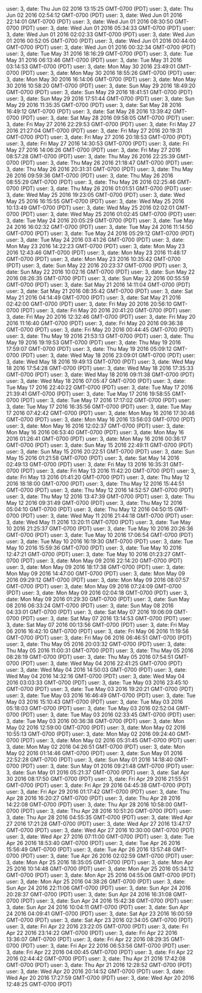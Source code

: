 user: 3, date: Thu Jun 02 2016 13:15:25 GMT-0700 (PDT)
user: 3, date: Thu Jun 02 2016 02:54:12 GMT-0700 (PDT)
user: 3, date: Wed Jun 01 2016 22:14:01 GMT-0700 (PDT)
user: 3, date: Wed Jun 01 2016 08:30:50 GMT-0700 (PDT)
user: 3, date: Wed Jun 01 2016 05:34:33 GMT-0700 (PDT)
user: 3, date: Wed Jun 01 2016 02:02:33 GMT-0700 (PDT)
user: 3, date: Wed Jun 01 2016 00:52:05 GMT-0700 (PDT)
user: 3, date: Wed Jun 01 2016 00:44:00 GMT-0700 (PDT)
user: 3, date: Wed Jun 01 2016 00:32:34 GMT-0700 (PDT)
user: 3, date: Tue May 31 2016 18:16:29 GMT-0700 (PDT)
user: 3, date: Tue May 31 2016 06:13:46 GMT-0700 (PDT)
user: 3, date: Tue May 31 2016 03:14:53 GMT-0700 (PDT)
user: 3, date: Mon May 30 2016 23:49:01 GMT-0700 (PDT)
user: 3, date: Mon May 30 2016 18:55:26 GMT-0700 (PDT)
user: 3, date: Mon May 30 2016 16:14:06 GMT-0700 (PDT)
user: 3, date: Mon May 30 2016 10:58:20 GMT-0700 (PDT)
user: 3, date: Sun May 29 2016 18:49:20 GMT-0700 (PDT)
user: 3, date: Sun May 29 2016 18:41:51 GMT-0700 (PDT)
user: 3, date: Sun May 29 2016 17:51:44 GMT-0700 (PDT)
user: 3, date: Sun May 29 2016 11:35:35 GMT-0700 (PDT)
user: 3, date: Sat May 28 2016 16:49:12 GMT-0700 (PDT)
user: 3, date: Sat May 28 2016 13:39:42 GMT-0700 (PDT)
user: 3, date: Sat May 28 2016 09:58:05 GMT-0700 (PDT)
user: 3, date: Fri May 27 2016 22:29:53 GMT-0700 (PDT)
user: 3, date: Fri May 27 2016 21:27:04 GMT-0700 (PDT)
user: 3, date: Fri May 27 2016 20:19:31 GMT-0700 (PDT)
user: 3, date: Fri May 27 2016 20:18:53 GMT-0700 (PDT)
user: 3, date: Fri May 27 2016 14:30:53 GMT-0700 (PDT)
user: 3, date: Fri May 27 2016 14:06:26 GMT-0700 (PDT)
user: 3, date: Fri May 27 2016 08:57:28 GMT-0700 (PDT)
user: 3, date: Thu May 26 2016 22:25:39 GMT-0700 (PDT)
user: 3, date: Thu May 26 2016 21:18:47 GMT-0700 (PDT)
user: 3, date: Thu May 26 2016 20:31:31 GMT-0700 (PDT)
user: 3, date: Thu May 26 2016 09:59:36 GMT-0700 (PDT)
user: 3, date: Thu May 26 2016 08:55:29 GMT-0700 (PDT)
user: 3, date: Thu May 26 2016 02:25:46 GMT-0700 (PDT)
user: 3, date: Thu May 26 2016 01:01:51 GMT-0700 (PDT)
user: 3, date: Wed May 25 2016 19:23:05 GMT-0700 (PDT)
user: 3, date: Wed May 25 2016 16:15:55 GMT-0700 (PDT)
user: 3, date: Wed May 25 2016 10:13:49 GMT-0700 (PDT)
user: 3, date: Wed May 25 2016 02:02:01 GMT-0700 (PDT)
user: 3, date: Wed May 25 2016 01:02:45 GMT-0700 (PDT)
user: 3, date: Tue May 24 2016 20:05:29 GMT-0700 (PDT)
user: 3, date: Tue May 24 2016 16:02:32 GMT-0700 (PDT)
user: 3, date: Tue May 24 2016 11:14:50 GMT-0700 (PDT)
user: 3, date: Tue May 24 2016 05:29:12 GMT-0700 (PDT)
user: 3, date: Tue May 24 2016 03:41:26 GMT-0700 (PDT)
user: 3, date: Mon May 23 2016 14:22:23 GMT-0700 (PDT)
user: 3, date: Mon May 23 2016 12:43:46 GMT-0700 (PDT)
user: 3, date: Mon May 23 2016 11:48:17 GMT-0700 (PDT)
user: 3, date: Mon May 23 2016 10:35:42 GMT-0700 (PDT)
user: 3, date: Sun May 22 2016 20:23:37 GMT-0700 (PDT)
user: 3, date: Sun May 22 2016 10:02:16 GMT-0700 (PDT)
user: 3, date: Sun May 22 2016 08:26:35 GMT-0700 (PDT)
user: 3, date: Sun May 22 2016 00:55:59 GMT-0700 (PDT)
user: 3, date: Sat May 21 2016 14:11:04 GMT-0700 (PDT)
user: 3, date: Sat May 21 2016 08:35:42 GMT-0700 (PDT)
user: 3, date: Sat May 21 2016 04:14:49 GMT-0700 (PDT)
user: 3, date: Sat May 21 2016 02:42:00 GMT-0700 (PDT)
user: 3, date: Fri May 20 2016 20:56:10 GMT-0700 (PDT)
user: 3, date: Fri May 20 2016 20:41:20 GMT-0700 (PDT)
user: 3, date: Fri May 20 2016 12:32:46 GMT-0700 (PDT)
user: 3, date: Fri May 20 2016 11:16:40 GMT-0700 (PDT)
user: 3, date: Fri May 20 2016 09:36:38 GMT-0700 (PDT)
user: 3, date: Fri May 20 2016 00:44:45 GMT-0700 (PDT)
user: 3, date: Thu May 19 2016 21:53:13 GMT-0700 (PDT)
user: 3, date: Thu May 19 2016 19:19:53 GMT-0700 (PDT)
user: 3, date: Thu May 19 2016 17:59:07 GMT-0700 (PDT)
user: 3, date: Thu May 19 2016 05:09:12 GMT-0700 (PDT)
user: 3, date: Wed May 18 2016 23:09:01 GMT-0700 (PDT)
user: 3, date: Wed May 18 2016 19:49:13 GMT-0700 (PDT)
user: 3, date: Wed May 18 2016 17:54:28 GMT-0700 (PDT)
user: 3, date: Wed May 18 2016 17:35:33 GMT-0700 (PDT)
user: 3, date: Wed May 18 2016 09:11:38 GMT-0700 (PDT)
user: 3, date: Wed May 18 2016 07:05:47 GMT-0700 (PDT)
user: 3, date: Tue May 17 2016 22:40:22 GMT-0700 (PDT)
user: 3, date: Tue May 17 2016 21:39:41 GMT-0700 (PDT)
user: 3, date: Tue May 17 2016 19:58:55 GMT-0700 (PDT)
user: 3, date: Tue May 17 2016 17:17:02 GMT-0700 (PDT)
user: 3, date: Tue May 17 2016 16:35:56 GMT-0700 (PDT)
user: 3, date: Tue May 17 2016 07:42:42 GMT-0700 (PDT)
user: 3, date: Mon May 16 2016 17:30:46 GMT-0700 (PDT)
user: 3, date: Mon May 16 2016 13:56:03 GMT-0700 (PDT)
user: 3, date: Mon May 16 2016 12:02:37 GMT-0700 (PDT)
user: 3, date: Mon May 16 2016 06:53:40 GMT-0700 (PDT)
user: 3, date: Mon May 16 2016 01:26:41 GMT-0700 (PDT)
user: 3, date: Mon May 16 2016 00:36:17 GMT-0700 (PDT)
user: 3, date: Sun May 15 2016 22:49:11 GMT-0700 (PDT)
user: 3, date: Sun May 15 2016 20:22:51 GMT-0700 (PDT)
user: 3, date: Sun May 15 2016 01:21:58 GMT-0700 (PDT)
user: 3, date: Sat May 14 2016 02:49:13 GMT-0700 (PDT)
user: 3, date: Fri May 13 2016 16:35:31 GMT-0700 (PDT)
user: 3, date: Fri May 13 2016 11:42:20 GMT-0700 (PDT)
user: 3, date: Fri May 13 2016 01:41:20 GMT-0700 (PDT)
user: 3, date: Thu May 12 2016 18:18:00 GMT-0700 (PDT)
user: 3, date: Thu May 12 2016 15:44:51 GMT-0700 (PDT)
user: 3, date: Thu May 12 2016 14:52:57 GMT-0700 (PDT)
user: 3, date: Thu May 12 2016 13:47:39 GMT-0700 (PDT)
user: 3, date: Thu May 12 2016 09:31:49 GMT-0700 (PDT)
user: 3, date: Thu May 12 2016 05:04:10 GMT-0700 (PDT)
user: 3, date: Thu May 12 2016 04:50:15 GMT-0700 (PDT)
user: 3, date: Wed May 11 2016 21:44:18 GMT-0700 (PDT)
user: 3, date: Wed May 11 2016 13:20:11 GMT-0700 (PDT)
user: 3, date: Tue May 10 2016 21:25:37 GMT-0700 (PDT)
user: 3, date: Tue May 10 2016 20:26:36 GMT-0700 (PDT)
user: 3, date: Tue May 10 2016 17:06:54 GMT-0700 (PDT)
user: 3, date: Tue May 10 2016 16:19:30 GMT-0700 (PDT)
user: 3, date: Tue May 10 2016 15:59:36 GMT-0700 (PDT)
user: 3, date: Tue May 10 2016 12:47:21 GMT-0700 (PDT)
user: 3, date: Tue May 10 2016 01:23:27 GMT-0700 (PDT)
user: 3, date: Mon May 09 2016 22:14:20 GMT-0700 (PDT)
user: 3, date: Mon May 09 2016 18:17:38 GMT-0700 (PDT)
user: 3, date: Mon May 09 2016 14:47:00 GMT-0700 (PDT)
user: 3, date: Mon May 09 2016 09:29:12 GMT-0700 (PDT)
user: 3, date: Mon May 09 2016 08:07:57 GMT-0700 (PDT)
user: 3, date: Mon May 09 2016 07:24:09 GMT-0700 (PDT)
user: 3, date: Mon May 09 2016 02:04:18 GMT-0700 (PDT)
user: 3, date: Mon May 09 2016 01:29:30 GMT-0700 (PDT)
user: 3, date: Sun May 08 2016 06:33:24 GMT-0700 (PDT)
user: 3, date: Sun May 08 2016 04:33:01 GMT-0700 (PDT)
user: 3, date: Sat May 07 2016 19:06:09 GMT-0700 (PDT)
user: 3, date: Sat May 07 2016 13:14:53 GMT-0700 (PDT)
user: 3, date: Sat May 07 2016 00:13:56 GMT-0700 (PDT)
user: 3, date: Fri May 06 2016 16:42:10 GMT-0700 (PDT)
user: 3, date: Fri May 06 2016 11:19:56 GMT-0700 (PDT)
user: 3, date: Fri May 06 2016 06:46:51 GMT-0700 (PDT)
user: 3, date: Thu May 05 2016 20:03:32 GMT-0700 (PDT)
user: 3, date: Thu May 05 2016 11:00:31 GMT-0700 (PDT)
user: 3, date: Thu May 05 2016 08:28:19 GMT-0700 (PDT)
user: 3, date: Thu May 05 2016 07:54:51 GMT-0700 (PDT)
user: 3, date: Wed May 04 2016 22:41:25 GMT-0700 (PDT)
user: 3, date: Wed May 04 2016 14:50:03 GMT-0700 (PDT)
user: 3, date: Wed May 04 2016 14:32:16 GMT-0700 (PDT)
user: 3, date: Wed May 04 2016 03:03:33 GMT-0700 (PDT)
user: 3, date: Tue May 03 2016 23:45:10 GMT-0700 (PDT)
user: 3, date: Tue May 03 2016 19:20:21 GMT-0700 (PDT)
user: 3, date: Tue May 03 2016 16:46:49 GMT-0700 (PDT)
user: 3, date: Tue May 03 2016 15:10:43 GMT-0700 (PDT)
user: 3, date: Tue May 03 2016 05:18:03 GMT-0700 (PDT)
user: 3, date: Tue May 03 2016 02:52:04 GMT-0700 (PDT)
user: 3, date: Tue May 03 2016 02:33:45 GMT-0700 (PDT)
user: 3, date: Tue May 03 2016 00:36:38 GMT-0700 (PDT)
user: 3, date: Mon May 02 2016 12:59:00 GMT-0700 (PDT)
user: 3, date: Mon May 02 2016 10:55:13 GMT-0700 (PDT)
user: 3, date: Mon May 02 2016 09:24:40 GMT-0700 (PDT)
user: 3, date: Mon May 02 2016 05:31:45 GMT-0700 (PDT)
user: 3, date: Mon May 02 2016 04:26:51 GMT-0700 (PDT)
user: 3, date: Mon May 02 2016 01:14:46 GMT-0700 (PDT)
user: 3, date: Sun May 01 2016 22:52:28 GMT-0700 (PDT)
user: 3, date: Sun May 01 2016 14:18:40 GMT-0700 (PDT)
user: 3, date: Sun May 01 2016 09:21:48 GMT-0700 (PDT)
user: 3, date: Sun May 01 2016 05:21:37 GMT-0700 (PDT)
user: 3, date: Sat Apr 30 2016 08:17:50 GMT-0700 (PDT)
user: 3, date: Fri Apr 29 2016 21:55:51 GMT-0700 (PDT)
user: 3, date: Fri Apr 29 2016 04:45:38 GMT-0700 (PDT)
user: 3, date: Fri Apr 29 2016 01:17:42 GMT-0700 (PDT)
user: 3, date: Thu Apr 28 2016 16:20:27 GMT-0700 (PDT)
user: 3, date: Thu Apr 28 2016 14:22:08 GMT-0700 (PDT)
user: 3, date: Thu Apr 28 2016 10:58:00 GMT-0700 (PDT)
user: 3, date: Thu Apr 28 2016 10:51:20 GMT-0700 (PDT)
user: 3, date: Thu Apr 28 2016 04:55:35 GMT-0700 (PDT)
user: 3, date: Wed Apr 27 2016 17:21:28 GMT-0700 (PDT)
user: 3, date: Wed Apr 27 2016 13:47:17 GMT-0700 (PDT)
user: 3, date: Wed Apr 27 2016 10:30:00 GMT-0700 (PDT)
user: 3, date: Wed Apr 27 2016 07:11:00 GMT-0700 (PDT)
user: 3, date: Tue Apr 26 2016 18:53:40 GMT-0700 (PDT)
user: 3, date: Tue Apr 26 2016 15:56:49 GMT-0700 (PDT)
user: 3, date: Tue Apr 26 2016 13:57:48 GMT-0700 (PDT)
user: 3, date: Tue Apr 26 2016 02:02:59 GMT-0700 (PDT)
user: 3, date: Mon Apr 25 2016 18:35:05 GMT-0700 (PDT)
user: 3, date: Mon Apr 25 2016 10:14:48 GMT-0700 (PDT)
user: 3, date: Mon Apr 25 2016 05:34:12 GMT-0700 (PDT)
user: 3, date: Mon Apr 25 2016 04:55:06 GMT-0700 (PDT)
user: 3, date: Mon Apr 25 2016 04:38:26 GMT-0700 (PDT)
user: 3, date: Sun Apr 24 2016 22:11:06 GMT-0700 (PDT)
user: 3, date: Sun Apr 24 2016 20:28:37 GMT-0700 (PDT)
user: 3, date: Sun Apr 24 2016 16:31:08 GMT-0700 (PDT)
user: 3, date: Sun Apr 24 2016 15:42:38 GMT-0700 (PDT)
user: 3, date: Sun Apr 24 2016 10:04:11 GMT-0700 (PDT)
user: 3, date: Sun Apr 24 2016 04:09:41 GMT-0700 (PDT)
user: 3, date: Sat Apr 23 2016 16:00:59 GMT-0700 (PDT)
user: 3, date: Sat Apr 23 2016 02:34:05 GMT-0700 (PDT)
user: 3, date: Fri Apr 22 2016 23:22:05 GMT-0700 (PDT)
user: 3, date: Fri Apr 22 2016 23:14:22 GMT-0700 (PDT)
user: 3, date: Fri Apr 22 2016 13:36:07 GMT-0700 (PDT)
user: 3, date: Fri Apr 22 2016 08:29:35 GMT-0700 (PDT)
user: 3, date: Fri Apr 22 2016 06:53:56 GMT-0700 (PDT)
user: 3, date: Fri Apr 22 2016 04:00:45 GMT-0700 (PDT)
user: 3, date: Fri Apr 22 2016 02:44:42 GMT-0700 (PDT)
user: 3, date: Thu Apr 21 2016 17:42:08 GMT-0700 (PDT)
user: 3, date: Thu Apr 21 2016 12:28:52 GMT-0700 (PDT)
user: 3, date: Wed Apr 20 2016 20:14:52 GMT-0700 (PDT)
user: 3, date: Wed Apr 20 2016 17:27:59 GMT-0700 (PDT)
user: 3, date: Wed Apr 20 2016 12:48:25 GMT-0700 (PDT)
